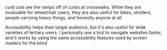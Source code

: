 *curb cuts* are the ramps off of curbs at crosswalks. While they are invaluable for wheelchair users, they are also useful for bikes, strollers, people carrying heavy things, and honestly anyone at all.

Accessibility helps their target audience, but it's also useful for wide varieties of tertiary users. I personally use a tool to navigate websites faster, and it works by using the same accessibility features used by screen readers for the blind
